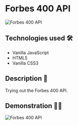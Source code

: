 # Forbes 400 API

<img src="https://i.imgur.com/UJvLEKE.png" alt="Forbes 400 API">

## Technologies used 🛠️
* Vanilla JavaScript
* HTML5
* Vanilla CSS3

## Description 📝
Trying out the Forbes 400 API.

## Demonstration 🤹‍♂️
<img src="https://s4.gifyu.com/images/ezgif-3-338141caf59e.gif" alt="Forbes 400 API">
